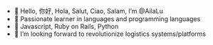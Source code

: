 - 👋 Hello, 你好, Hola, Salut, Ciao, Salam, I’m @AilaLu
- 👀 Passionate learner in languages and programming languages
- 🌱 Javascript, Ruby on Rails,  Python
- 💞️ I’m looking forward to revolutionize logistics systems/platforms


<!---
AilaLu/AilaLu is a ✨ special ✨ repository because its `README.md` (this file) appears on your GitHub profile.
You can click the Preview link to take a look at your changes.
--->
